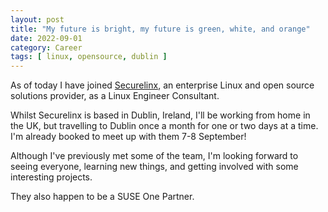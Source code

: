 ```yaml
---
layout: post
title: "My future is bright, my future is green, white, and orange"
date: 2022-09-01
category: Career
tags: [ linux, opensource, dublin ]
---
```

As of today I have joined [Securelinx](https://securelinx.com), an enterprise Linux and open source solutions provider, as a Linux Engineer Consultant.

Whilst Securelinx is based in Dublin, Ireland, I'll be working from home in the UK, but travelling to Dublin once a month for one or two days at a time. I'm already booked to meet up with them 7-8 September!

Although I've previously met some of the team, I'm looking forward to seeing everyone, learning new things, and getting involved with some interesting projects.

They also happen to be a SUSE One Partner.
